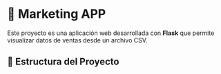 # 🧾 Marketing APP

Este proyecto es una aplicación web desarrollada con **Flask** que permite visualizar datos de ventas desde un archivo CSV.

## 📁 Estructura del Proyecto

